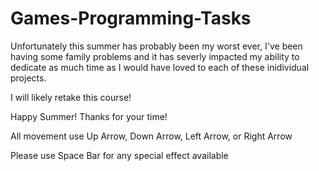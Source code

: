 # Games-Programming-Tasks

Unfortunately this summer has probably been my worst ever, I've been having some family problems and it has severly impacted my ability to dedicate as much time as I would have loved to each of these inidividual projects.

I will likely retake this course!

Happy Summer! Thanks for your time!

All movement use Up Arrow, Down Arrow, Left Arrow, or Right Arrow

Please use Space Bar for any special effect available

